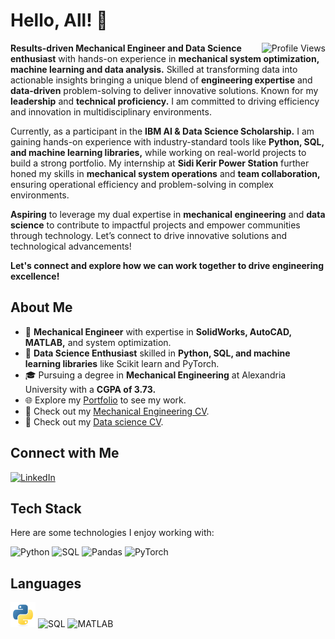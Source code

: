# Hello, All! 🌟

<img align="right" src="https://komarev.com/ghpvc/?username=MO7AMED3TWAN" alt="Profile Views" />

**Results-driven Mechanical Engineer and Data Science enthusiast** with hands-on experience in **mechanical system optimization, machine learning and data analysis.** Skilled at transforming data into actionable insights bringing a unique blend of **engineering expertise** and **data-driven** problem-solving to deliver innovative solutions. Known for my **leadership** and **technical proficiency.** I am committed to driving efficiency and innovation in multidisciplinary environments.

Currently, as a participant in the **IBM AI & Data Science Scholarship.** I am gaining hands-on experience with industry-standard tools like **Python, SQL, and machine learning libraries,** while working on real-world projects to build a strong portfolio. My internship at **Sidi Kerir Power Station** further honed my skills in **mechanical system operations** and **team collaboration,** ensuring operational efficiency and problem-solving in complex environments.

**Aspiring** to leverage my dual expertise in **mechanical engineering** and **data science** to contribute to impactful projects and empower communities through technology. Let’s connect to drive innovative solutions and technological advancements!

**Let's connect and explore how we can work together to drive engineering excellence!**

## About Me
- 💼 **Mechanical Engineer** with expertise in **SolidWorks, AutoCAD, MATLAB,** and system optimization.
- 💼 **Data Science Enthusiast** skilled in **Python, SQL, and machine learning libraries** like Scikit learn and PyTorch.
- 🎓 Pursuing a degree in **Mechanical Engineering** at Alexandria University with a **CGPA of 3.73.**
- 🌐 Explore my [Portfolio](https://github.com/Ahmed-Samy-Elsaiid?tab=repositories) to see my work.
- 📄 Check out my [Mechanical Engineering CV](https://drive.google.com/file/d/1wNUsHXU5zp9WDFHzxyZxpo776UF9a-cK/view?usp=drive_link).
- 📄 Check out my [Data science CV](https://drive.google.com/file/d/1BHKUFWoUWp63Qm7qRfifA7ZnGKKDtFxX/view?usp=drive_link).

## Connect with Me

<p align="left">
  <a href="https://www.linkedin.com/in/ahmed-samy-741a4a315/" target="_blank">
    <img src="https://raw.githubusercontent.com/rahuldkjain/github-profile-readme-generator/master/src/images/icons/Social/linked-in-alt.svg" alt="LinkedIn" height="40" width="40" />
  </a>
</p>

## Tech Stack

Here are some technologies I enjoy working with:

<p align="left">
  <img src="https://www.vectorlogo.zone/logos/python/python-icon.svg" alt="Python" width="40" height="40"/>
  <img src="https://www.svgrepo.com/show/331760/sql-database-generic.svg" alt="SQL" width="40" height="40"/>
  <img src="https://cdn.worldvectorlogo.com/logos/pandas.svg" alt="Pandas" width="40" height="40"/>
  <img src="https://www.vectorlogo.zone/logos/pytorch/pytorch-icon.svg" alt="PyTorch" width="40" height="40"/>
</p>

## Languages

<p align="left">
  <img src="https://raw.githubusercontent.com/devicons/devicon/master/icons/python/python-original.svg" alt="Python" width="40" height="40"/>
  <img src="https://www.svgrepo.com/show/331760/sql-database-generic.svg" alt="SQL" width="40" height="40"/>
  <img src="https://www.svgrepo.com/show/373830/matlab.svg" alt="MATLAB" width="40" height="40"/>
</p>


